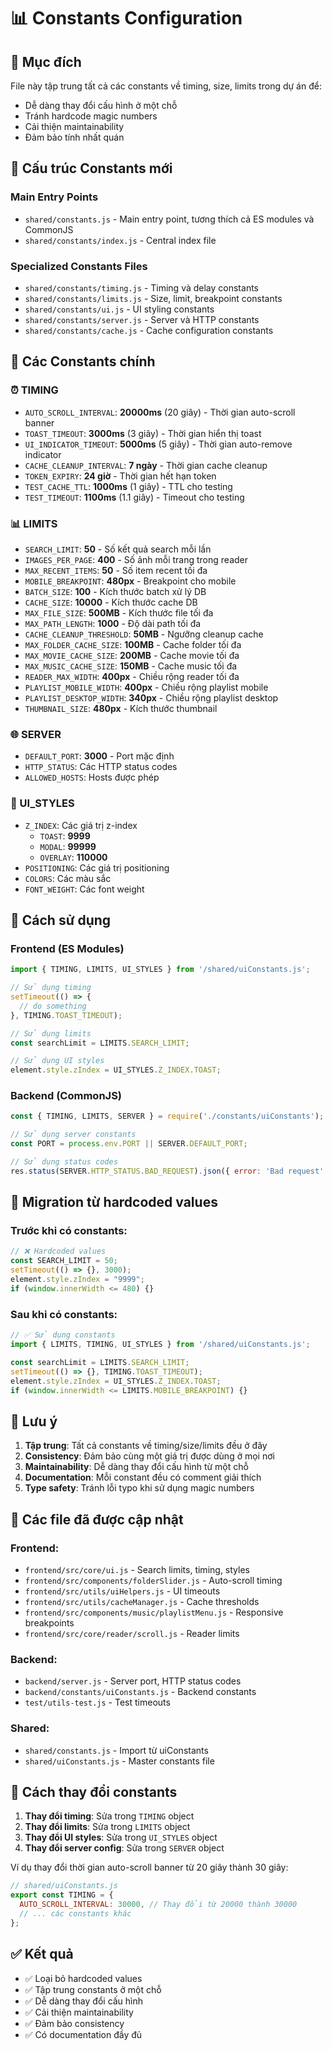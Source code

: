 # 📊 Constants Configuration

## 🎯 Mục đích
File này tập trung tất cả các constants về timing, size, limits trong dự án để:
- Dễ dàng thay đổi cấu hình ở một chỗ
- Tránh hardcode magic numbers
- Cải thiện maintainability
- Đảm bảo tính nhất quán

## 📁 Cấu trúc Constants mới

### Main Entry Points
- `shared/constants.js` - Main entry point, tương thích cả ES modules và CommonJS
- `shared/constants/index.js` - Central index file

### Specialized Constants Files
- `shared/constants/timing.js` - Timing và delay constants
- `shared/constants/limits.js` - Size, limit, breakpoint constants
- `shared/constants/ui.js` - UI styling constants
- `shared/constants/server.js` - Server và HTTP constants
- `shared/constants/cache.js` - Cache configuration constants

## 🔧 Các Constants chính

### ⏰ TIMING
- `AUTO_SCROLL_INTERVAL`: **20000ms** (20 giây) - Thời gian auto-scroll banner
- `TOAST_TIMEOUT`: **3000ms** (3 giây) - Thời gian hiển thị toast
- `UI_INDICATOR_TIMEOUT`: **5000ms** (5 giây) - Thời gian auto-remove indicator
- `CACHE_CLEANUP_INTERVAL`: **7 ngày** - Thời gian cache cleanup
- `TOKEN_EXPIRY`: **24 giờ** - Thời gian hết hạn token
- `TEST_CACHE_TTL`: **1000ms** (1 giây) - TTL cho testing
- `TEST_TIMEOUT`: **1100ms** (1.1 giây) - Timeout cho testing

### 📊 LIMITS
- `SEARCH_LIMIT`: **50** - Số kết quả search mỗi lần
- `IMAGES_PER_PAGE`: **400** - Số ảnh mỗi trang trong reader
- `MAX_RECENT_ITEMS`: **50** - Số item recent tối đa
- `MOBILE_BREAKPOINT`: **480px** - Breakpoint cho mobile
- `BATCH_SIZE`: **100** - Kích thước batch xử lý DB
- `CACHE_SIZE`: **10000** - Kích thước cache DB
- `MAX_FILE_SIZE`: **500MB** - Kích thước file tối đa
- `MAX_PATH_LENGTH`: **1000** - Độ dài path tối đa
- `CACHE_CLEANUP_THRESHOLD`: **50MB** - Ngưỡng cleanup cache
- `MAX_FOLDER_CACHE_SIZE`: **100MB** - Cache folder tối đa
- `MAX_MOVIE_CACHE_SIZE`: **200MB** - Cache movie tối đa
- `MAX_MUSIC_CACHE_SIZE`: **150MB** - Cache music tối đa
- `READER_MAX_WIDTH`: **400px** - Chiều rộng reader tối đa
- `PLAYLIST_MOBILE_WIDTH`: **400px** - Chiều rộng playlist mobile
- `PLAYLIST_DESKTOP_WIDTH`: **340px** - Chiều rộng playlist desktop
- `THUMBNAIL_SIZE`: **480px** - Kích thước thumbnail

### 🌐 SERVER
- `DEFAULT_PORT`: **3000** - Port mặc định
- `HTTP_STATUS`: Các HTTP status codes
- `ALLOWED_HOSTS`: Hosts được phép

### 🎨 UI_STYLES
- `Z_INDEX`: Các giá trị z-index
  - `TOAST`: **9999**
  - `MODAL`: **99999**
  - `OVERLAY`: **110000**
- `POSITIONING`: Các giá trị positioning
- `COLORS`: Các màu sắc
- `FONT_WEIGHT`: Các font weight

## 🚀 Cách sử dụng

### Frontend (ES Modules)
```javascript
import { TIMING, LIMITS, UI_STYLES } from '/shared/uiConstants.js';

// Sử dụng timing
setTimeout(() => {
  // do something
}, TIMING.TOAST_TIMEOUT);

// Sử dụng limits
const searchLimit = LIMITS.SEARCH_LIMIT;

// Sử dụng UI styles
element.style.zIndex = UI_STYLES.Z_INDEX.TOAST;
```

### Backend (CommonJS)
```javascript
const { TIMING, LIMITS, SERVER } = require('./constants/uiConstants');

// Sử dụng server constants
const PORT = process.env.PORT || SERVER.DEFAULT_PORT;

// Sử dụng status codes
res.status(SERVER.HTTP_STATUS.BAD_REQUEST).json({ error: 'Bad request' });
```

## 🔄 Migration từ hardcoded values

### Trước khi có constants:
```javascript
// ❌ Hardcoded values
const SEARCH_LIMIT = 50;
setTimeout(() => {}, 3000);
element.style.zIndex = "9999";
if (window.innerWidth <= 480) {}
```

### Sau khi có constants:
```javascript
// ✅ Sử dụng constants
import { LIMITS, TIMING, UI_STYLES } from '/shared/uiConstants.js';

const searchLimit = LIMITS.SEARCH_LIMIT;
setTimeout(() => {}, TIMING.TOAST_TIMEOUT);
element.style.zIndex = UI_STYLES.Z_INDEX.TOAST;
if (window.innerWidth <= LIMITS.MOBILE_BREAKPOINT) {}
```

## 📝 Lưu ý

1. **Tập trung**: Tất cả constants về timing/size/limits đều ở đây
2. **Consistency**: Đảm bảo cùng một giá trị được dùng ở mọi nơi
3. **Maintainability**: Dễ dàng thay đổi cấu hình từ một chỗ
4. **Documentation**: Mỗi constant đều có comment giải thích
5. **Type safety**: Tránh lỗi typo khi sử dụng magic numbers

## 🎯 Các file đã được cập nhật

### Frontend:
- `frontend/src/core/ui.js` - Search limits, timing, styles
- `frontend/src/components/folderSlider.js` - Auto-scroll timing
- `frontend/src/utils/uiHelpers.js` - UI timeouts
- `frontend/src/utils/cacheManager.js` - Cache thresholds
- `frontend/src/components/music/playlistMenu.js` - Responsive breakpoints
- `frontend/src/core/reader/scroll.js` - Reader limits

### Backend:
- `backend/server.js` - Server port, HTTP status codes
- `backend/constants/uiConstants.js` - Backend constants
- `test/utils-test.js` - Test timeouts

### Shared:
- `shared/constants.js` - Import từ uiConstants
- `shared/uiConstants.js` - Master constants file

## 🔧 Cách thay đổi constants

1. **Thay đổi timing**: Sửa trong `TIMING` object
2. **Thay đổi limits**: Sửa trong `LIMITS` object
3. **Thay đổi UI styles**: Sửa trong `UI_STYLES` object
4. **Thay đổi server config**: Sửa trong `SERVER` object

Ví dụ thay đổi thời gian auto-scroll banner từ 20 giây thành 30 giây:
```javascript
// shared/uiConstants.js
export const TIMING = {
  AUTO_SCROLL_INTERVAL: 30000, // Thay đổi từ 20000 thành 30000
  // ... các constants khác
};
```

## ✅ Kết quả

- ✅ Loại bỏ hardcoded values
- ✅ Tập trung constants ở một chỗ
- ✅ Dễ dàng thay đổi cấu hình
- ✅ Cải thiện maintainability
- ✅ Đảm bảo consistency
- ✅ Có documentation đầy đủ
